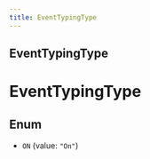 ```yaml
---
title: EventTypingType
---
```

## EventTypingType


# EventTypingType

## Enum


* `ON` (value: `"On"`)



